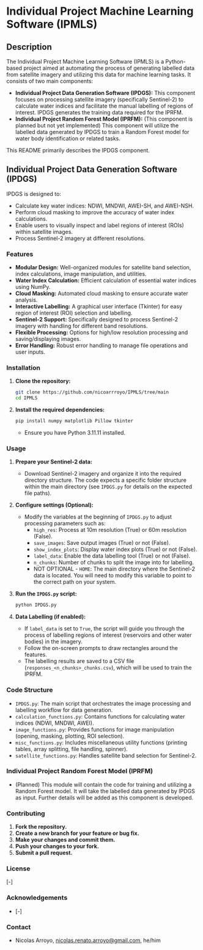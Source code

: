 # Individual Project Machine Learning Software (IPMLS)

## Description

The Individual Project Machine Learning Software (IPMLS) is a Python-based project aimed at automating the process of generating labelled data from satellite imagery and utilizing this data for machine learning tasks.  It consists of two main components:

* **Individual Project Data Generation Software (IPDGS):** This component focuses on processing satellite imagery (specifically Sentinel-2) to calculate water indices and facilitate the manual labelling of regions of interest.  IPDGS generates the training data required for the IPRFM.
* **Individual Project Random Forest Model (IPRFM):** (This component is planned but not yet implemented) This component will utilize the labelled data generated by IPDGS to train a Random Forest model for water body identification or related tasks.

This README primarily describes the IPDGS component.

## Individual Project Data Generation Software (IPDGS)

IPDGS is designed to:

* Calculate key water indices: NDWI, MNDWI, AWEI-SH, and AWEI-NSH.
* Perform cloud masking to improve the accuracy of water index calculations.
* Enable users to visually inspect and label regions of interest (ROIs) within satellite images.
* Process Sentinel-2 imagery at different resolutions.

### Features

* **Modular Design:** Well-organized modules for satellite band selection, index calculations, image manipulation, and utilities.
* **Water Index Calculation:** Efficient calculation of essential water indices using NumPy.
* **Cloud Masking:** Automated cloud masking to ensure accurate water analysis.
* **Interactive Labelling:** A graphical user interface (Tkinter) for easy region of interest (ROI) selection and labelling.
* **Sentinel-2 Support:** Specifically designed to process Sentinel-2 imagery with handling for different band resolutions.
* **Flexible Processing:** Options for high/low resolution processing and saving/displaying images.
* **Error Handling:** Robust error handling to manage file operations and user inputs.

### Installation

1.  **Clone the repository:**

    ```bash
    git clone https://github.com/nicoarrroyo/IPMLS/tree/main
    cd IPMLS
    ```

2.  **Install the required dependencies:**

    ```bash
    pip install numpy matplotlib Pillow tkinter
    ```

    * Ensure you have Python 3.11.11 installed.

### Usage

1.  **Prepare your Sentinel-2 data:**
    * Download Sentinel-2 imagery and organize it into the required directory structure. The code expects a specific folder structure within the main directory (see `IPDGS.py` for details on the expected file paths).
2.  **Configure settings (Optional):**
    * Modify the variables at the beginning of `IPDGS.py` to adjust processing parameters such as:
        * `high_res`: Process at 10m resolution (True) or 60m resolution (False).
        * `save_images`: Save output images (True) or not (False).
        * `show_index_plots`: Display water index plots (True) or not (False).
        * `label_data`: Enable the data labelling tool (True) or not (False).
        * `n_chunks`: Number of chunks to split the image into for labelling.
        * NOT OPTIONAL - `HOME`: The main directory where the Sentinel-2 data is located. You will need to modify this variable to point to the correct path on your system.
3.  **Run the `IPDGS.py` script:**

    ```bash
    python IPDGS.py
    ```

4.  **Data Labelling (if enabled):**

    * If `label_data` is set to `True`, the script will guide you through the process of labelling regions of interest (reservoirs and other water bodies) in the imagery.
    * Follow the on-screen prompts to draw rectangles around the features.
    * The labelling results are saved to a CSV file (`responses_<n_chunks>_chunks.csv`), which will be used to train the IPRFM.

### Code Structure

* `IPDGS.py`: The main script that orchestrates the image processing and labelling workflow for data generation.
* `calculation_functions.py`: Contains functions for calculating water indices (NDWI, MNDWI, AWEI).
* `image_functions.py`: Provides functions for image manipulation (opening, masking, plotting, ROI selection).
* `misc_functions.py`: Includes miscellaneous utility functions (printing tables, array splitting, file handling, spinner).
* `satellite_functions.py`: Handles satellite band selection for Sentinel-2.

### Individual Project Random Forest Model (IPRFM)

* (Planned) This module will contain the code for training and utilizing a Random Forest model. It will take the labelled data generated by IPDGS as input.  Further details will be added as this component is developed.

### Contributing

1.  **Fork the repository.**
2.  **Create a new branch for your feature or bug fix.**
3.  **Make your changes and commit them.**
4.  **Push your changes to your fork.**
5.  **Submit a pull request.**

### License

[-]

### Acknowledgements

* [-]

### Contact

* Nicolas Arroyo, nicolas.renato.arroyo@gmail.com, he/him
